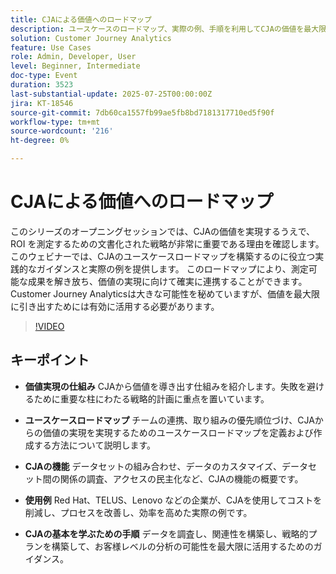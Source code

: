 ```yaml
---
title: CJAによる価値へのロードマップ
description: ユースケースのロードマップ、実際の例、手順を利用してCJAの価値を最大限に引き出し、データに基づく戦略的な意思決定を推進します。
solution: Customer Journey Analytics
feature: Use Cases
role: Admin, Developer, User
level: Beginner, Intermediate
doc-type: Event
duration: 3523
last-substantial-update: 2025-07-25T00:00:00Z
jira: KT-18546
source-git-commit: 7db60ca1557fb99ae5fb8bd7181317710ed5f90f
workflow-type: tm+mt
source-wordcount: '216'
ht-degree: 0%

---
```



# CJAによる価値へのロードマップ

このシリーズのオープニングセッションでは、CJAの価値を実現するうえで、ROI を測定するための文書化された戦略が非常に重要である理由を確認します。 このウェビナーでは、CJAのユースケースロードマップを構築するのに役立つ実践的なガイダンスと実際の例を提供します。 このロードマップにより、測定可能な成果を解き放ち、価値の実現に向けて確実に連携することができます。 Customer Journey Analyticsは大きな可能性を秘めていますが、価値を最大限に引き出すためには有効に活用する必要があります。

>[!VIDEO](https://video.tv.adobe.com/v/3464933/?learn=on&enablevpops)

## キーポイント

* **価値実現の仕組み** CJAから価値を導き出す仕組みを紹介します。失敗を避けるために重要な柱にわたる戦略的計画に重点を置いています。

* **ユースケースロードマップ** チームの連携、取り組みの優先順位づけ、CJAからの価値の実現を実現するためのユースケースロードマップを定義および作成する方法について説明します。

* **CJAの機能** データセットの組み合わせ、データのカスタマイズ、データセット間の関係の調査、アクセスの民主化など、CJAの機能の概要です。

* **使用例** Red Hat、TELUS、Lenovo などの企業が、CJAを使用してコストを削減し、プロセスを改善し、効率を高めた実際の例です。&#x200B;

* **CJAの基本を学ぶための手順** データを調査し、関連性を構築し、戦略的プランを構築して、お客様レベルの分析の可能性を最大限に活用するためのガイダンス。